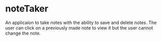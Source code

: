 # noteTaker

An applicaion to take notes with the ability to save and delete notes. The user can click on a previously made note to view it but the user cannot change the note.
